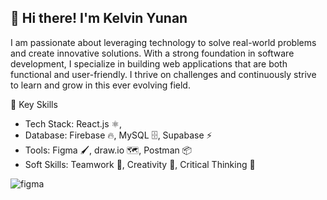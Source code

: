 ## 👋 Hi there! I'm Kelvin Yunan

<!--
**kelvinyunan/kelvinyunan** is a ✨ _special_ ✨ repository because its `README.md` (this file) appears on your GitHub profile.

Here are some ideas to get you started:

- 🔭 I’m currently working on ...
- 🌱 I’m currently learning ...
- 👯 I’m looking to collaborate on ...
- 🤔 I’m looking for help with ...
- 💬 Ask me about ...
- 📫 How to reach me: ...
- 😄 Pronouns: ...
- ⚡ Fun fact: ...
-->

I am passionate about leveraging technology to solve real-world problems and create innovative solutions. With a strong foundation in software development, I specialize in building web applications that are both functional and user-friendly. I thrive on challenges and continuously strive to learn and grow in this ever evolving field. 

🌟 Key Skills
- Tech Stack: React.js ⚛️, 
- Database: Firebase 🔥, MySQL 🗄️, Supabase ⚡
- Tools: Figma 🖌️, draw.io 🗺️, Postman 📦
- Soft Skills: Teamwork 🤝, Creativity 🎯, Critical Thinking 🧠

![figma](https://camo.githubusercontent.com/2eb175ce2c732f25324f81abddacc5e8ae1bae8394db207ae30bb1d2c206afca/68747470733a2f2f696d672e736869656c64732e696f2f62616467652f6669676d612d2532334632344531452e7376673f7374796c653d666f722d7468652d6261646765266c6f676f3d6669676d61266c6f676f436f6c6f723d7768697465)
